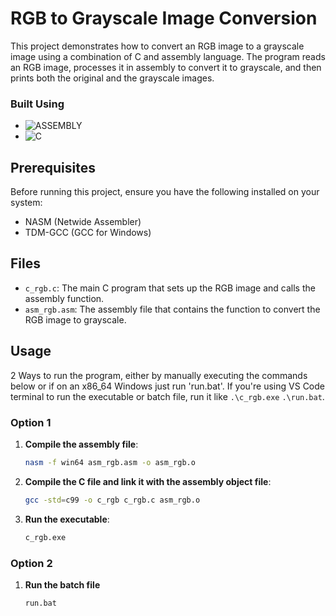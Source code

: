 # RGB to Grayscale Image Conversion

This project demonstrates how to convert an RGB image to a grayscale image using a combination of C and assembly language. The program reads an RGB image, processes it in assembly to convert it to grayscale, and then prints both the original and the grayscale images.

### Built Using
* ![ASSEMBLY](https://img.shields.io/badge/_-ASM-6E4C13.svg?style=for-the-badge)
* ![C](https://img.shields.io/badge/_-C-555555.svg?style=for-the-badge)

## Prerequisites

Before running this project, ensure you have the following installed on your system:
- NASM (Netwide Assembler)
- TDM-GCC (GCC for Windows)

## Files

- `c_rgb.c`: The main C program that sets up the RGB image and calls the assembly function.
- `asm_rgb.asm`: The assembly file that contains the function to convert the RGB image to grayscale.

## Usage
2 Ways to run the program, either by manually executing the commands below or if on an x86_64 Windows just run 'run.bat'. If you're using VS Code terminal to run the executable or batch file, run it like `.\c_rgb.exe` `.\run.bat`.

### Option 1
1. **Compile the assembly file**:
    ```bash
    nasm -f win64 asm_rgb.asm -o asm_rgb.o
    ```

2. **Compile the C file and link it with the assembly object file**:
    ```bash
    gcc -std=c99 -o c_rgb c_rgb.c asm_rgb.o
    ```

3. **Run the executable**:
    ```bash
    c_rgb.exe
    ```

### Option 2
1. **Run the batch file**
    ```bash
    run.bat
    ```
